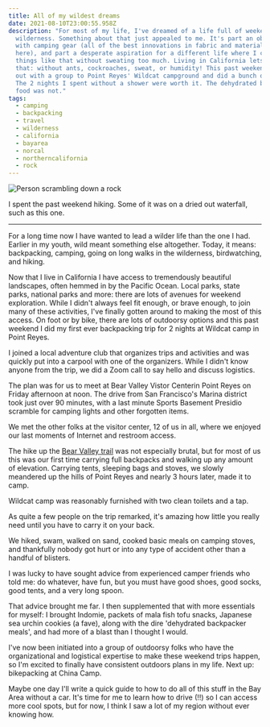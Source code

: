 ```yaml
---
title: All of my wildest dreams
date: 2021-08-10T23:00:55.958Z
description: "For most of my life, I've dreamed of a life full of weekend
  wilderness. Something about that just appealed to me. It's part an obsession
  with camping gear (all of the best innovations in fabric and materials exist
  here), and part a desperate aspiration for a different life where I could do
  things like that without sweating too much. Living in California lets me do
  that: without ants, cockroaches, sweat, or humidity! This past weekend, I went
  out with a group to Point Reyes' Wildcat campground and did a bunch of trails.
  The 2 nights I spent without a shower were worth it. The dehydrated backpacker
  food was not."
tags:
  - camping
  - backpacking
  - travel
  - wilderness
  - california
  - bayarea
  - norcal
  - northerncalifornia
  - rock
---
```

![Person scrambling down a rock](/img/pointreyes-rockscramble.jpg "Scrambling down Alamere Falls (which is now dry) on the rock face") 

I spent the past weekend hiking. Some of it was on a dried out waterfall, such as this one.

---
For a long time now I have wanted to lead a wilder life than the one I had. Earlier in my youth, wild meant something else altogether. Today, it means: backpacking, camping, going on long walks in the wilderness, birdwatching, and hiking.

Now that I live in California I have access to tremendously beautiful landscapes, often hemmed in by the Pacific Ocean. Local parks, state parks, national parks and more: there are lots of avenues for weekend exploration. While I didn't always feel fit enough, or brave enough, to join many of these activities, I've finally gotten around to making the most of this access. On foot or by bike, there are lots of outdoorsy options and this past weekend I did my first ever backpacking trip for 2 nights at Wildcat camp in Point Reyes.

I joined a local adventure club that organizes trips and activities and was quickly put into a carpool with one of the organizers. While I didn't know anyone from the trip, we did a Zoom call to say hello and discuss logistics.

The plan was for us to meet at Bear Valley Vistor Centerin Point Reyes on Friday afternoon at noon. The drive from San Francisco's Marina district took just over 90 minutes, with a last minute Sports Basement Presidio scramble for camping lights and other forgotten items.

We met the other folks at the visitor center, 12 of us in all, where we enjoyed our last moments of Internet and restroom access. 

The hike up the [Bear Valley trail](https://www.alltrails.com/explore/trail/us/california/alamere-falls-and-wildcat-camp-via-bear-valley-trail) was not especially brutal, but for most of us this was our first time carrying full backpacks and walking up any amount of elevation. Carrying tents, sleeping bags and stoves, we slowly meandered up the hills of Point Reyes and nearly 3 hours later, made it to camp.

Wildcat camp was reasonably furnished with two clean toilets and a tap. 

As quite a few people on the trip remarked, it's amazing how little you really need until you have to carry it on your back.

We hiked, swam, walked on sand, cooked basic meals on camping stoves, and thankfully nobody got hurt or into any type of accident other than a handful of blisters.

I was lucky to have sought advice from experienced camper friends who told me: do whatever, have fun, but you must have good shoes, good socks, good tents, and a very long spoon.

That advice brought me far. I then supplemented that with more essentials for myself: I brought Indomie, packets of mala fish tofu snacks, Japanese sea urchin cookies (a fave), along with the dire 'dehydrated backpacker meals', and had more of a blast than I thought I would.

I've now been initiated into a group of outdoorsy folks who have the organizational and logistical expertise to make these weekend trips happen, so I'm excited to finally have consistent outdoors plans in my life. Next up: bikepacking at China Camp. 

Maybe one day I'll write a quick guide to how to do all of this stuff in the Bay Area without a car. It's time for me to learn how to drive (!!) so I can access more cool spots, but for now, I think I saw a lot of my region without ever knowing how.